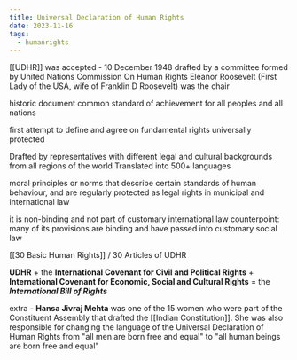 ```yaml
---
title: Universal Declaration of Human Rights
date: 2023-11-16
tags:
  - humanrights
---
```

[[UDHR]] was accepted - 10 December 1948
drafted by a committee formed by United Nations Commission On Human Rights
Eleanor Roosevelt (First Lady of the USA, wife of Franklin D Roosevelt) was the chair

historic document
common standard of achievement for all peoples and all nations

first attempt to define and agree on fundamental rights universally protected 

Drafted by representatives with different legal and cultural backgrounds from all regions of the world
Translated into 500+ languages

moral principles or norms that describe certain standards of
human behaviour, and are regularly protected as legal rights in municipal
and international law

it is non-binding and not part of customary international law
counterpoint: many of its provisions are binding and have passed into customary social law

[[30 Basic Human Rights]] / 30 Articles of UDHR

**UDHR** + the **International Covenant for Civil and Political Rights** + **International Covenant for Economic, Social and Cultural Rights** = the ***International Bill of Rights***


extra - 
	**Hansa Jivraj Mehta** was one of the 15 women who were part of the Constituent Assembly that drafted the [[Indian Constitution]]. She was also responsible for changing the language of the Universal Declaration of Human Rights from "all men are born free and equal" to "all human beings are born free and equal"